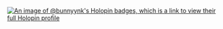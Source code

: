 [![An image of @bunnyynk's Holopin badges, which is a link to view their full Holopin profile](https://holopin.me/bunnyynk)](https://holopin.io/@bunnyynk)
